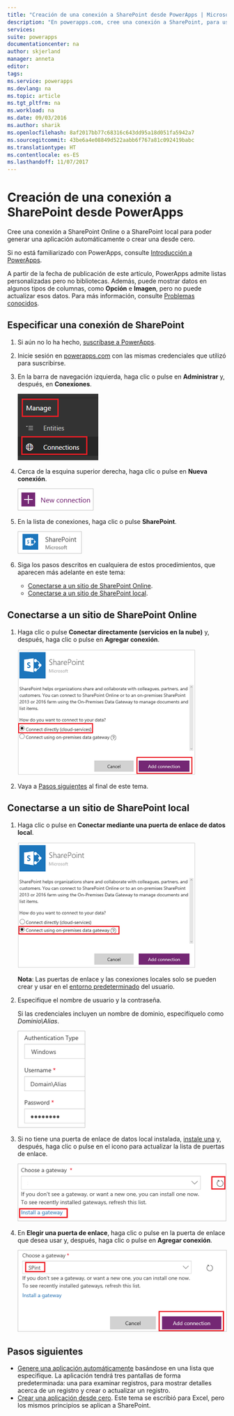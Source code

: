 ```yaml
---
title: "Creación de una conexión a SharePoint desde PowerApps | Microsoft Docs"
description: "En powerapps.com, cree una conexión a SharePoint, para usarla al generar una aplicación automáticamente o crear una desde cero."
services: 
suite: powerapps
documentationcenter: na
author: skjerland
manager: anneta
editor: 
tags: 
ms.service: powerapps
ms.devlang: na
ms.topic: article
ms.tgt_pltfrm: na
ms.workload: na
ms.date: 09/03/2016
ms.author: sharik
ms.openlocfilehash: 8af2017bb77c68316c643dd95a18d051fa5942a7
ms.sourcegitcommit: 43be6a4e08849d522aabb6f767a81c092419babc
ms.translationtype: HT
ms.contentlocale: es-ES
ms.lasthandoff: 11/07/2017
---
```

# <a name="create-a-connection-to-sharepoint-from-powerapps"></a>Creación de una conexión a SharePoint desde PowerApps
Cree una conexión a SharePoint Online o a SharePoint local para poder generar una aplicación automáticamente o crear una desde cero.

Si no está familiarizado con PowerApps, consulte [Introducción a PowerApps](getting-started.md).

A partir de la fecha de publicación de este artículo, PowerApps admite listas personalizadas pero no bibliotecas. Además, puede mostrar datos en algunos tipos de columnas, como **Opción** e **Imagen**, pero no puede actualizar esos datos. Para más información, consulte [Problemas conocidos](connections/connection-sharepoint-online.md#known-issues).

## <a name="specify-a-sharepoint-connection"></a>Especificar una conexión de SharePoint
1. Si aún no lo ha hecho, [suscríbase a PowerApps](signup-for-powerapps.md).
2. Inicie sesión en [powerapps.com](https://web.powerapps.com) con las mismas credenciales que utilizó para suscribirse.
3. En la barra de navegación izquierda, haga clic o pulse en **Administrar** y, después, en **Conexiones**.
   
    ![Opción Nuevo en el menú Archivo](./media/connect-to-sharepoint/manage-connections.png)
4. Cerca de la esquina superior derecha, haga clic o pulse en **Nueva conexión**.
   
    ![Botón de nueva conexión](./media/connect-to-sharepoint/new-connection.png)
5. En la lista de conexiones, haga clic o pulse **SharePoint**.
   
    ![Agregar una conexión de SharePoint](./media/connect-to-sharepoint/add-sp-portal.png)
6. Siga los pasos descritos en cualquiera de estos procedimientos, que aparecen más adelante en este tema:
   
   * [Conectarse a un sitio de SharePoint Online](connect-to-sharepoint.md#connect-to-a-sharepoint-online-site).
   * [Conectarse a un sitio de SharePoint local](connect-to-sharepoint.md#connect-to-an-on-premises-sharepoint-site).

## <a name="connect-to-a-sharepoint-online-site"></a>Conectarse a un sitio de SharePoint Online
1. Haga clic o pulse **Conectar directamente (servicios en la nube)** y, después, haga clic o pulse en **Agregar conexión**.
   
    ![Elegir SharePoint Online](./media/connect-to-sharepoint/choose-online.png)
2. Vaya a [Pasos siguientes](connect-to-sharepoint.md#next-steps) al final de este tema.

## <a name="connect-to-an-on-premises-sharepoint-site"></a>Conectarse a un sitio de SharePoint local
1. Haga clic o pulse en **Conectar mediante una puerta de enlace de datos local**.
   
    ![Elegir SharePoint local](./media/connect-to-sharepoint/choose-onprem.png)
   
    **Nota**: Las puertas de enlace y las conexiones locales solo se pueden crear y usar en el [entorno predeterminado](working-with-environments.md) del usuario.
2. Especifique el nombre de usuario y la contraseña.
   
    Si las credenciales incluyen un nombre de dominio, especifíquelo como *Dominio\Alias*.
   
    ![Especificar las credenciales](./media/connect-to-sharepoint/specify-credentials.png)
3. Si no tiene una puerta de enlace de datos local instalada, [instale una](gateway-reference.md) y, después, haga clic o pulse en el icono para actualizar la lista de puertas de enlace.
   
    ![Instalar una puerta de enlace](./media/connect-to-sharepoint/install-gateway.png)
4. En **Elegir una puerta de enlace**, haga clic o pulse en la puerta de enlace que desea usar y, después, haga clic o pulse en **Agregar conexión**.
   
    ![Elegir una puerta de enlace](./media/connect-to-sharepoint/choose-gateway.png)

## <a name="next-steps"></a>Pasos siguientes
* [Genere una aplicación automáticamente](app-from-sharepoint.md) basándose en una lista que especifique. La aplicación tendrá tres pantallas de forma predeterminada: una para examinar registros, para mostrar detalles acerca de un registro y crear o actualizar un registro.
* [Crear una aplicación desde cero](get-started-create-from-blank.md). Este tema se escribió para Excel, pero los mismos principios se aplican a SharePoint.

